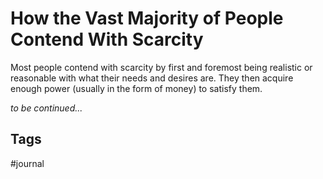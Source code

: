 # How the Vast Majority of People Contend With Scarcity

Most people contend with scarcity by first and foremost being realistic or reasonable with what their needs and desires are. They then acquire enough power (usually in the form of money) to satisfy them.  

*to be continued...*

## Tags
#journal
